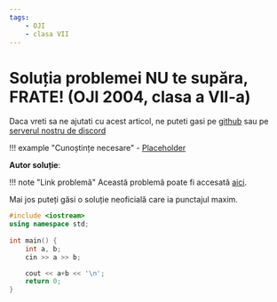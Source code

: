 ```yaml
---
tags:
    - OJI
    - clasa VII
---
```


# Soluția problemei NU te supăra, FRATE! (OJI 2004, clasa a VII-a)

Daca vreti sa ne ajutati cu acest articol, ne puteti gasi pe [github](https://github.com/roalgo-discord/arhiva-educationala) sau pe [serverul nostru de discord](https://discord.gg/vdDRSmg3fC)

!!! example "Cunoștințe necesare"
    - [Placeholder](https://edu.roalgo.ro/)

**Autor soluție**: 

!!! note "Link problemă"
    Această problemă poate fi accesată [aici](https://kilonova.ro/problems/1/). 

Mai jos puteți găsi o soluție neoficială care ia punctajul maxim.

```cpp
#include <iostream>
using namespace std;
 
int main() {
    int a, b;
    cin >> a >> b;

    cout << a+b << '\n';
    return 0;
}
```